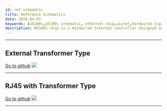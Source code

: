 ```yaml
---
id: ref-schematic
title: Reference Schematics
date: 2020-04-03
keywords: [w5100s,w5100s schematic, ethernet chip,wiznet,hardwired tcp/ip,arduino ethernet,pico ethernet]
description: W5100S chip is a Hardwired Internet controller designed as a full hardwired TCP/IP stack with WIZnet technology
---
```


-----


## External Transformer Type

[Go to github](https://github.com/Wiznet/Hardware-Files-of-WIZnet/tree/master/02_iEthernet/W5100S/Reference%20Schematic)
![](https://d3cmhcsnvv7jc.cloudfront.net/docs/img/products/w5100s/ref_sch/w5100s_ref_schematic_v120_use_trans.jpg)

-----


## RJ45 with Transformer Type

[Go to github](https://github.com/Wiznet/Hardware-Files-of-WIZnet/tree/master/02_iEthernet/W5100S/Reference%20Schematic)
![](https://d3cmhcsnvv7jc.cloudfront.net/docs/img/products/w5100s/ref_sch/w5100s_ref_schematic_v110_use_trans.jpg)

-----
